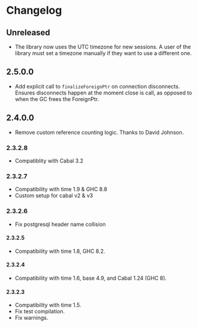 # Changelog

## Unreleased

* The library now uses the UTC timezone for new sessions. A user of the library must set a timezone manually if they want to use a different one.

## 2.5.0.0

* Add explicit call to `finalizeForeignPtr` on connection disconnects. Ensures disconnects happen at the moment close is call, as opposed to when the GC frees the ForeignPtr.

## 2.4.0.0

* Remove custom reference counting logic. Thanks to David Johnson.

### 2.3.2.8

* Compatiblity with Cabal 3.2

### 2.3.2.7

* Compatibility with time 1.9 & GHC 8.8
* Custom setup for cabal v2 & v3

### 2.3.2.6

* Fix postgresql header name collision

#### 2.3.2.5

* Compatibility with time 1.8, GHC 8.2.

#### 2.3.2.4

* Compatibility with time 1.6, base 4.9, and Cabal 1.24 (GHC 8).

#### 2.3.2.3

* Compatibility with time 1.5.
* Fix test compilation.
* Fix warnings.
